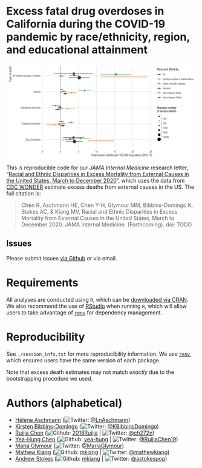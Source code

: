 
<!-- README.md is generated from README.Rmd. Please edit that file -->

# Excess fatal drug overdoses in California during the COVID-19 pandemic by race/ethnicity, region, and educational attainment

<img src="./plots/figure1.jpg" width="750px" style="display: block; margin: auto;" />

This is reproducible code for our *JAMA Internal Medicine* research
letter, “[Racial and Ethnic Disparities in Excess Mortality from
External Causes in the United States, March to December 2020](TODO)”,
which uses the data from [CDC WONDER](https://wonder.cdc.gov) estimate
excess deaths from external causes in the US. The full citation is:

> Chen R, Aschmann HE, Chen Y-H, Glymour MM, Bibbins-Domingo K, Stokes
> AC, & Kiang MV, Racial and Ethnic Disparities in Excess Mortality from
> External Causes in the United States, March to December 2020. JAMA
> Internal Medicine. (Forthcoming). doi: TODO

## Issues

Please submit issues [via
Github](https://github.com/mkiang/excess_external_deaths/issues) or via
email.

# Requirements

All analyses are conducted using `R`, which can be [downloaded via
CRAN](https://cran.r-project.org/). We also recommend the use of
[RStudio](https://www.rstudio.com/products/rstudio/download/) when
running `R`, which will allow users to take advantage of
[`renv`](https://rstudio.github.io/renv/index.html) for dependency
management.

# Reproducibility

See `./session_info.txt` for more reproducibility information. We use
[`renv`](https://rstudio.github.io/renv/index.html), which ensures users
have the same version of each package.

Note that excess death estimates may not match *exactly* due to the
bootstrapping procedure we used.

# Authors (alphabetical)

-   [Hélène Aschmann](https://profiles.ucsf.edu/helene.aschmann)
    (![Twitter](http://i.imgur.com/wWzX9uB.png):
    [@LnAschmann](https://twitter.com/LnAschmann))
-   [Kirsten
    Bibbins-Domingo](https://profiles.ucsf.edu/kirsten.bibbins-domingo)
    (![Twitter](http://i.imgur.com/wWzX9uB.png):
    [@KBibbinsDomingo](https://twitter.com/KBibbinsDomingo))
-   [Ruijia Chen](https://profiles.ucsf.edu/ruijia.chen)
    (![Github](http://i.imgur.com/9I6NRUm.png):
    [2018Ruijia](https://github.com/2018Ruijia) \|
    ![Twitter](http://i.imgur.com/wWzX9uB.png):
    [@ch272n](https://twitter.com/ch272n))
-   [Yea-Hung Chen](https://yea-hung.rbind.io)
    (![Github](http://i.imgur.com/9I6NRUm.png):
    [yea-hung](https://github.com/yea-hung) \|
    ![Twitter](http://i.imgur.com/wWzX9uB.png):
    [@RuijiaChen19](https://twitter.com/@RuijiaChen19))
-   [Maria Glymour](https://profiles.ucsf.edu/maria.glymour)
    (![Twitter](http://i.imgur.com/wWzX9uB.png):
    [@MariaGlymour](https://twitter.com/MariaGlymour))
-   [Mathew Kiang](https://mathewkiang.com)
    (![Github](http://i.imgur.com/9I6NRUm.png):
    [mkiang](https://github.com/mkiang) \|
    ![Twitter](http://i.imgur.com/wWzX9uB.png):
    [@mathewkiang](https://twitter.com/mathewkiang))
-   [Andrew Stokes](https://www.bu.edu/sph/profile/andrew-stokes/)
    (![Github](http://i.imgur.com/9I6NRUm.png):
    [mkiang](https://github.com/mkiang) \|
    ![Twitter](http://i.imgur.com/wWzX9uB.png):
    [@astokespop](https://twitter.com/astokespop))
